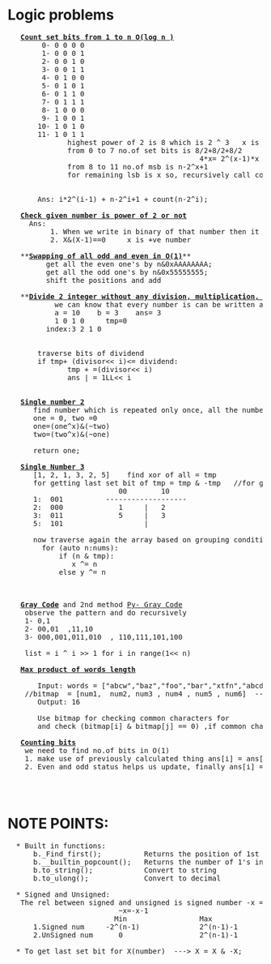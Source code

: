 # Logic problems
   
   <pre>
   <b><a href="https://github.com/teja963/DSA_All_Models/blob/master/Bit%20Manipulation/4.%20count%20set%20bits%20from%201%20to%20n.cpp">Count set bits from 1 to n O(log n )</a></b>
	    0- 0 0 0 0
	    1- 0 0 0 1
	    2- 0 0 1 0
	    3- 0 0 1 1
	    4- 0 1 0 0 
	    5- 0 1 0 1 
	    6- 0 1 1 0 
	    7- 0 1 1 1
	    8- 1 0 0 0 
	    9- 1 0 0 1 
	   10- 1 0 1 0
	   11- 1 0 1 1
		      highest power of 2 is 8 which is 2 ^ 3   x is 3
		      from 0 to 7 no.of set bits is 8/2+8/2+8/2
		                                     4*x= 2^(x-1)*x       pattern bits counting
		      from 8 to 11 no.of msb is n-2^x+1                   msg bits counting
		      for remaining lsb is x so, recursively call countsetbits(n-2^x)    recursively dng process
	  
 
       Ans: i*2^(i-1) + n-2^i+1 + count(n-2^i); 
     
   <b><a href="https://github.com/teja963/DSA_All_Models/blob/master/Bit%20Manipulation/5.%20find%20whether%20no%20is%20power%20of%202.cpp">Check given number is power of 2 or not</a></b>
     Ans: 
          1. When we write in binary of that number then it contain only one 1
          2. X&(X-1)==0     x is +ve number
  
   **<b><a href="https://github.com/teja963/DSA_All_Models/blob/master/Bit%20Manipulation/9.%20Swap%20all%20even%20and%20odd%20bits.cpp">Swapping of all odd and even in O(1)</a></b>**
         get all the even one's by n&0xAAAAAAAA;
         get all the odd one's by n&0x55555555;
         shift the positions and add
    
   **<b><a href="https://github.com/teja963/DSA_All_Models/blob/master/Bit%20Manipulation/8.%20divide%202%20integers%20wihtout%20mul%20div%20modoperation.cpp">Divide 2 integer without any division, multiplication, mod O(log a)</a></b>**
	       we can know that every number is can be written as power of 2
	       a = 10    b = 3    ans= 3
	       1 0 1 0     tmp=0
         index:3 2 1 0                                            3*X<= 10 
                                                                  3*2<=10 crct     ans+=2;
                                                                  6+ 3*1<=10 crct     ans+=1;
       traverse bits of dividend
       if tmp+ (divisor<< i)<= dividend: 
              tmp + =(divisor<< i)
              ans | = 1LL<< i                                   
                
                
   <b><a href="https://github.com/teja963/DSA_All_Models/blob/master/Bit%20Manipulation/11.%20single%20number%202.cpp">Single number 2</a></b>
      find number which is repeated only once, all the numbers repeated 3
      one = 0, two =0
      one=(one^x)&(~two)
      two=(two^x)&(~one)
     
      return one;
      
   <b><a href="https://github.com/teja963/DSA-and-MYSQL/blob/master/Bit%20Manipulation/12.%20Single%20Number%203.cpp">Single Number 3</a></b>
      [1, 2, 1, 3, 2, 5]    find xor of all = tmp
      for getting last set bit of tmp = tmp & -tmp   //for grouping purpose (01)
                          00        10
      1:  001          -------------------
      2:  000             1     |   2
      3:  011             5     |   3
      5:  101                   |
      
      now traverse again the array based on grouping condition split(tmp & n)
        for (auto n:nums):
            if (n & tmp):
               x ^= n
            else y ^= n
            
        
      
   <b><a href="https://github.com/teja963/DSA-and-MYSQL/blob/master/Bit%20Manipulation/Gray%20Code/12.%20Gray%20Code.cpp">Gray Code</a></b> and 2nd method <a href="https://github.com/teja963/DSA-and-MYSQL/blob/master/Bit%20Manipulation/Gray%20Code/12.%20Gray%20Code.py">Py- Gray Code</a></b>
    observe the pattern and do recursively
    1- 0,1
    2- 00,01  ,11,10
    3- 000,001,011,010  , 110,111,101,100
    
    list = i ^ i >> 1 for i in range(1<< n)
    
   <b><a href="https://github.com/teja963/DSA-and-MYSQL/blob/master/Bit%20Manipulation/13.%20Maximum%20product%20of%20words%20length.cpp">Max product of words length</a></b>
      
       Input: words = ["abcw","baz","foo","bar","xtfn","abcdef"]
	//bitmap  = [num1,  num2, num3 , num4 , num5 , num6]  -- val |= (1<<(ch-'a'))
       Output: 16
     
       Use bitmap for checking common characters for 
       and check (bitmap[i] & bitmap[j] == 0) ,if common characters present it won't be zero
       
   <b><a href="https://github.com/teja963/Advanced-DSA/blob/master/Bit%20Manipulation/14.%20Counting%20Bits.cpp">Counting bits</a></b>
   	we need to find no.of bits in O(1)
   	1. make use of previously calculated thing ans[i] = ans[i / 2]
   	2. Even and odd status helps us update, finally ans[i] = ans[i / 2] + i % 2
   	
   
   </pre>
  
    
# NOTE POINTS:
  
  <pre>
  * Built in functions:
      b._Find_first();          Returns the position of 1st set bit
      b.__builtin_popcount();   Returns the number of 1's in that number
      b.to_string();            Convert to string
      b.to_ulong();             Convert to decimal
     
  * Signed and Unsigned:
   The rel between signed and unsigned is signed number -x = Unsigned number 2^n - x
                          ~x=-x-1
                         Min                 Max       
      1.Signed num     -2^(n-1)              2^(n-1)-1
      2.UnSigned num      0                  2^(n-1)-1
      
  * To get last set bit for X(number)  ---> X = X & -X;
    
   </pre>
  
  
  
  
  
